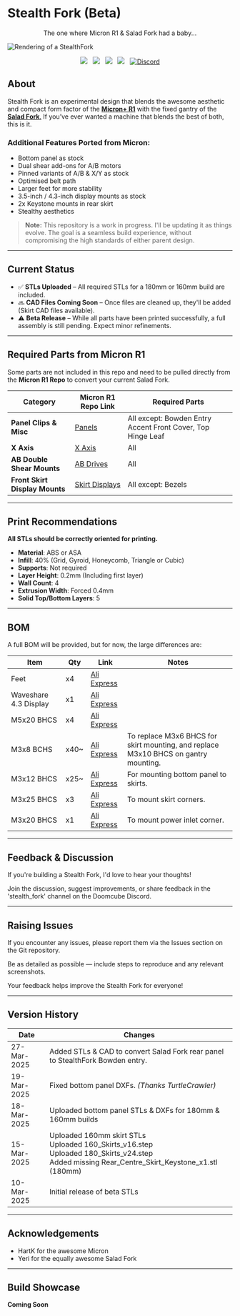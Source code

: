# Stealth Fork (Beta)  

<p align="center">
The one where Micron R1 & Salad Fork had a baby...
</p>

![Rendering of a StealthFork](./Images/StealthFork.png)

<p align="center">
  <a aria-label="Stars" href="https://github.com/PrintersForAnts/StealthFork/stargazers">
    <img src="https://img.shields.io/github/stars/PrintersForAnts/StealthFork?style=for-the-badge&logo=github&logoColor=%23FFFF00&labelColor=%2363666a&color=%23FFFF00"></a> &nbsp;
    
  <a aria-label="Forks" href="https://github.com/PrintersForAnts/StealthFork/network/members">
    <img src="https://img.shields.io/github/forks/PrintersForAnts/StealthFork?style=for-the-badge&logo=github&logoColor=%23FFFF00&labelColor=%2363666a&color=%23FFFF00"></a> &nbsp;
    
  <a aria-label="License" href="https://github.com/PrintersForAnts/StealthFork/blob/main/LICENSE">
    <img src="https://img.shields.io/github/license/PrintersForAnts/StealthFork?style=for-the-badge&logo=opensourcehardware&logoColor=%23FFFF00&labelColor=%2363666a&color=%23FFFF00"></a> &nbsp;
    
  <a aria-label="Commits" href="https://github.com/PrintersForAnts/StealthFork/commits/main">
    <img src="https://img.shields.io/github/commit-activity/y/PrintersForAnts/StealthFork?style=for-the-badge&logo=github&logoColor=%23FFFF00&labelColor=%2363666a&color=%23FFFF00"></a> &nbsp;
    
  <a aria-label="Discord" href="https://discord.gg/doomcube">
    <img alt="Discord" src="https://img.shields.io/discord/825469421346226226?style=for-the-badge&logo=discord&logoColor=%23FFFF00&label=Discord&labelColor=%2363666a&color=%23FFFF00"></a>
</p>

## About  

Stealth Fork is an experimental design that blends the awesome aesthetic and compact form factor of the [**Micron+ R1**](https://github.com/PrintersForAnts/Micron/tree/main/R1_Beta) with the fixed gantry of the [**Salad Fork**.](https://github.com/PrintersForAnts/Salad_Fork) If you’ve ever wanted a machine that blends the best of both, this is it.  

### Additional Features Ported from Micron:
- Bottom panel as stock
- Dual shear add-ons for A/B motors
- Pinned variants of A/B & X/Y as stock
- Optimised belt path
- Larger feet for more stability
- 3.5-inch / 4.3-inch display mounts as stock
- 2x Keystone mounts in rear skirt
- Stealthy aesthetics

> **Note:** This repository is a work in progress. I'll be updating it as things evolve. The goal is a seamless build experience, without compromising the high standards of either parent design.  

---

## Current Status  

- ✅ **STLs Uploaded** – All required STLs for a 180mm or 160mm build are included.
- 🔜 **CAD Files Coming Soon** – Once files are cleaned up, they'll be added (Skirt CAD files available).
- ⚠️ **Beta Release** – While all parts have been printed successfully, a full assembly is still pending. Expect minor refinements.

---

## Required Parts from Micron R1

Some parts are not included in this repo and need to be pulled directly from the **Micron R1 Repo** to convert your current Salad Fork.

| **Category** | **Micron R1 Repo Link** | **Required Parts** |
|-------------|-----------------|-----------------|
| **Panel Clips & Misc** | [Panels](https://github.com/PrintersForAnts/Micron/tree/main/R1_Beta/STLs/Panels) | All except: Bowden Entry Accent Front Cover, Top Hinge Leaf |
| **X Axis** | [X Axis](https://github.com/PrintersForAnts/Micron/tree/main/R1_Beta/STLs/Gantry/X_Axis) | All |
| **AB Double Shear Mounts** | [AB Drives](https://github.com/PrintersForAnts/Micron/tree/main/R1_Beta/STLs/Gantry/AB_Drives/double_shear_mounts) | All |
| **Front Skirt Display Mounts** | [Skirt Displays](https://github.com/PrintersForAnts/Micron/tree/main/R1_Beta/STLs/Skirts/Displays) | All except: Bezels |

---

## Print Recommendations

**All STLs should be correctly oriented for printing.**

- **Material**: ABS or ASA
- **Infill**: 40% (Grid, Gyroid, Honeycomb, Triangle or Cubic)
- **Supports**: Not required
- **Layer Height**: 0.2mm (Including first layer)
- **Wall Count**: 4
- **Extrusion Width**: Forced 0.4mm
- **Solid Top/Bottom Layers**: 5

---

## BOM

A full BOM will be provided, but for now, the large differences are:

|**Item**|**Qty**|**Link**|**Notes**|
|------|------|------|---|
|Feet|x4|[Ali Express](https://s.click.aliexpress.com/e/_EJ0t67E)|
|Waveshare 4.3 Display|x1|[Ali Express](https://s.click.aliexpress.com/e/_EGOmTWc)|
|M5x20 BHCS|x4|[Ali Express](https://s.click.aliexpress.com/e/_ExQz6rS)|
|M3x8 BCHS|x40~|[Ali Express](https://s.click.aliexpress.com/e/_EyFT87W)|To replace M3x6 BHCS for skirt mounting, and replace M3x10 BHCS on gantry mounting.|
|M3x12 BHCS|x25~|[Ali Express](https://s.click.aliexpress.com/e/_Ew2GXKg)|For mounting bottom panel to skirts.|
|M3x25 BHCS|x3|[Ali Express](https://s.click.aliexpress.com/e/_ExoTSVa)|To mount skirt corners.|
|M3x20 BHCS|x1|[Ali Express](https://s.click.aliexpress.com/e/_Eu5EjP6)|To mount power inlet corner.|

---

## Feedback & Discussion  

If you're building a Stealth Fork, I'd love to hear your thoughts! 

Join the discussion, suggest improvements, or share feedback in the 'stealth_fork' channel on the Doomcube Discord.  

---

## Raising Issues

If you encounter any issues, please report them via the Issues section on the Git repository. 

Be as detailed as possible — include steps to reproduce and any relevant screenshots. 

Your feedback helps improve the Stealth Fork for everyone!

---

## Version History

| Date         | Changes                                                    |
|--------------|------------------------------------------------------------|
| 27-Mar-2025  | Added STLs & CAD to convert Salad Fork rear panel to StealthFork Bowden entry. |
| 19-Mar-2025  | Fixed bottom panel DXFs. *(Thanks TurtleCrawler)*          |
| 18-Mar-2025  | Uploaded bottom panel STLs & DXFs for 180mm & 160mm builds |
| 15-Mar-2025  | Uploaded 160mm skirt STLs<br>Uploaded 160_Skirts_v16.step<br>Uploaded 180_Skirts_v24.step<br>Added missing Rear_Centre_Skirt_Keystone_x1.stl (180mm) |
| 10-Mar-2025  | Initial release of beta STLs                               |

---

## Acknowledgements

- HartK for the awesome Micron  
- Yeri for the equally awesome Salad Fork

---

## Build Showcase

**Coming Soon**
